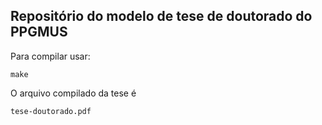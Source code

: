 Repositório do modelo de tese de doutorado do PPGMUS
----------------------------------------------------

Para compilar usar:

    make

O arquivo compilado da tese é

    tese-doutorado.pdf
